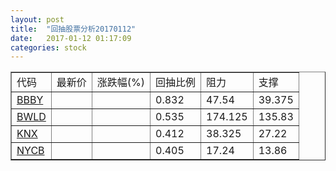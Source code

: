 ```yaml
---
layout: post
title:  "回抽股票分析20170112"
date:   2017-01-12 01:17:09
categories: stock
---
```

<script type="text/javascript">
var stockList = []
stockList.push('gb_bbby');
stockList.push('gb_bwld');
stockList.push('gb_knx');
stockList.push('gb_nycb');
</script>
<table border="1">
 <tr>
 <td>代码</td>
 <td>最新价</td>
 <td>涨跌幅(%)</td>
 <td>回抽比例</td>
 <td>阻力</td>
 <td>支撑</td>
</tr>
  <tr id="bbby">
  <td><a href="http://stock.finance.sina.com.cn/usstock/quotes/BBBY.html" target="_blank">BBBY</a></td><td></td><td></td><td>0.832</td><td>47.54</td><td>39.375</td></tr>
  <tr id="bwld">
  <td><a href="http://stock.finance.sina.com.cn/usstock/quotes/BWLD.html" target="_blank">BWLD</a></td><td></td><td></td><td>0.535</td><td>174.125</td><td>135.83</td></tr>
  <tr id="knx">
  <td><a href="http://stock.finance.sina.com.cn/usstock/quotes/KNX.html" target="_blank">KNX</a></td><td></td><td></td><td>0.412</td><td>38.325</td><td>27.22</td></tr>
  <tr id="nycb">
  <td><a href="http://stock.finance.sina.com.cn/usstock/quotes/NYCB.html" target="_blank">NYCB</a></td><td></td><td></td><td>0.405</td><td>17.24</td><td>13.86</td></tr>
</table>
